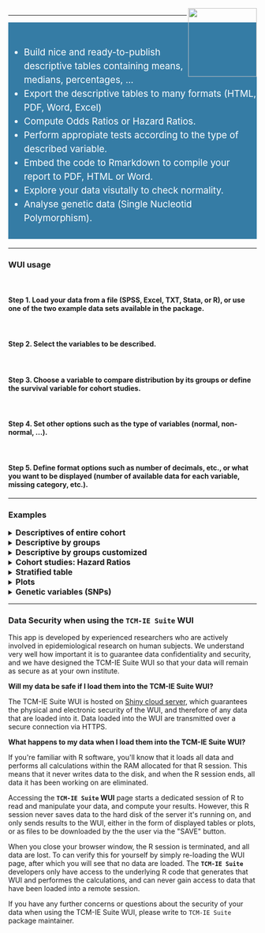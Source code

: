 <img src='www/logo.png' align="right" height="139" />

-----


<div style="background-color:#357CA5; color:white; font-size:14pt;line-height:150%">

<br>

<ul>

<li> Build nice and ready-to-publish descriptive tables containing means, medians, percentages, ...

<li> Export the descriptive tables to many formats (HTML, PDF, Word, Excel)

<li> Compute Odds Ratios or Hazard Ratios.

<li> Perform appropiate tests according to the type of described variable.

<li> Embed the code to Rmarkdown to compile your report to PDF, HTML or Word.

<li> Explore your data visutally to check normality.

<li> Analyse genetic data (Single Nucleotid Polymorphism).

<ul>

<br>

</div>

-----

### WUI usage

<br>

#### **Step 1.** Load your data from a file (SPSS, Excel, TXT, Stata, or R), or use one of the two example data sets available in the package.

<br>

#### **Step 2.** Select the variables to be described.

<br>

#### **Step 3.** Choose a variable to compare distribution by its groups or define the survival variable for cohort studies.

<br>

#### **Step 4.** Set other options such as the type of variables (normal, non-normal, ...).

<br>

#### **Step 5.** Define format options such as number of decimals, etc., or what you want to be displayed (number of available data for each variable, missing category, etc.).


-----

### Examples

<details>
<summary><format style="font-size:12pt"><strong>Descriptives of entire cohort</strong></format></summary>
<img src="www/examples/example1.png" width=80% /img>
</details>

<details>
<summary><format style="font-size:12pt"><strong>Descriptive by groups</strong></format></summary>
<img src="www/examples/example2.png" width=80% /img>
</details>

<details>
<summary><format style="font-size:12pt"><strong>Descriptive by groups customized</strong></format></summary>
<img src="www/examples/example3.png" width=80% /img>
</details>

<details>
<summary><format style="font-size:12pt"><strong>Cohort studies: Hazard Ratios</strong></format></summary>
<img src="www/examples/example4.png" width=80% /img>
</details>

<details>
<summary><format style="font-size:12pt"><strong>Stratified table</strong></format></summary>
<img src="www/examples/example5.png" width=80% /img>
</details>

<details>
<summary><format style="font-size:12pt"><strong>Plots</strong></format></summary>
<table width=80%>
<tr>
<td> <img src="www/examples/example6.png" width=100% /img> </td>
<td> <img src="www/examples/example7.png" width=100% /img> </td>
</tr>
</table>
</details>

<details>
<summary><format style="font-size:12pt"><strong>Genetic variables (SNPs)</strong></format></summary>
<img src="www/examples/example8.png" width=60% /img>
</details>




-----

### Data Security when using the `TCM-IE Suite` WUI

This app is developed by experienced researchers who are actively involved in epidemiological research on human subjects. We understand very well how important it is to guarantee data confidentiality and security, and we have designed the TCM-IE Suite WUI so that your data will remain as secure as at your own institute.

**Will my data be safe if I load them into the TCM-IE Suite WUI?**

The TCM-IE Suite WUI is hosted on <a href="https://www.shinyapps.io/" target="_blank">Shiny cloud server</a>, which guarantees the physical and electronic security of the WUI, and therefore of any data that are loaded into it. Data loaded into the WUI are transmitted over a secure connection via HTTPS.

**What happens to my data when I load them into the TCM-IE Suite WUI?**

If you're familiar with R software, you'll know that it loads all data and performs all calculations within the RAM allocated for that R session. This means that it never writes data to the disk, and when the R session ends, all data it has been working on are eliminated.

Accessing the **`TCM-IE Suite` WUI** page starts a dedicated session of R to read and manipulate your data, and compute your results. However, this R session never saves data to the hard disk of the server it's running on, and only sends results to the WUI, either in the form of displayed tables or plots, or as files to be downloaded by the the user via the "SAVE" button.

When you close your browser window, the R session is terminated, and all data are lost. To can verify this for yourself by simply re-loading the WUI page, after which you will see that no data are loaded. The **`TCM-IE Suite`** developers only have access to the underlying R code that generates that WUI and performes the calculations, and can never gain access to data that have been loaded into a remote session.

If you have any further concerns or questions about the security of your data when using the TCM-IE Suite WUI, please write to `TCM-IE Suite` package maintainer.
